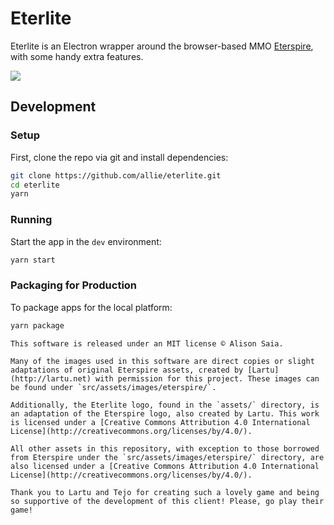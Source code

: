 # Eterlite

Eterlite is an Electron wrapper around the browser-based MMO [Eterspire](https://eterspire.com), with some handy extra features.


<img src="https://i.imgur.com/eEGPgl1.png" />

## Development

### Setup

First, clone the repo via git and install dependencies:

```bash
git clone https://github.com/allie/eterlite.git
cd eterlite
yarn
```

### Running

Start the app in the `dev` environment:

```bash
yarn start
```

### Packaging for Production

To package apps for the local platform:

```bash
yarn package
```

```License & Acknowledgements
This software is released under an MIT license © Alison Saia.

Many of the images used in this software are direct copies or slight adaptations of original Eterspire assets, created by [Lartu](http://lartu.net) with permission for this project. These images can be found under `src/assets/images/eterspire/`.

Additionally, the Eterlite logo, found in the `assets/` directory, is an adaptation of the Eterspire logo, also created by Lartu. This work is licensed under a [Creative Commons Attribution 4.0 International License](http://creativecommons.org/licenses/by/4.0/).

All other assets in this repository, with exception to those borrowed from Eterspire under the `src/assets/images/eterspire/` directory, are also licensed under a [Creative Commons Attribution 4.0 International License](http://creativecommons.org/licenses/by/4.0/).

Thank you to Lartu and Tejo for creating such a lovely game and being so supportive of the development of this client! Please, go play their game!
```

